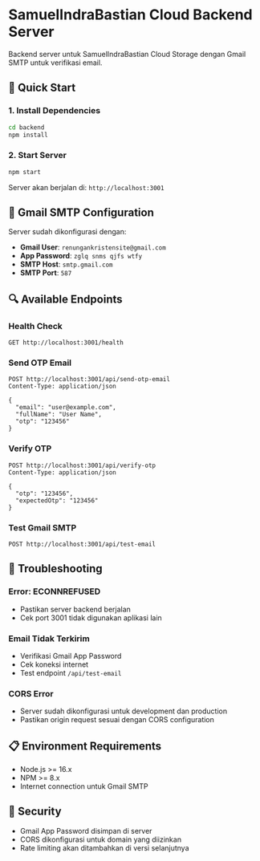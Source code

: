 
# SamuelIndraBastian Cloud Backend Server

Backend server untuk SamuelIndraBastian Cloud Storage dengan Gmail SMTP untuk verifikasi email.

## 🚀 Quick Start

### 1. Install Dependencies
```bash
cd backend
npm install
```

### 2. Start Server
```bash
npm start
```

Server akan berjalan di: `http://localhost:3001`

## 📧 Gmail SMTP Configuration

Server sudah dikonfigurasi dengan:
- **Gmail User**: `renungankristensite@gmail.com`
- **App Password**: `zglq snms qjfs wtfy`
- **SMTP Host**: `smtp.gmail.com`
- **SMTP Port**: `587`

## 🔍 Available Endpoints

### Health Check
```
GET http://localhost:3001/health
```

### Send OTP Email
```
POST http://localhost:3001/api/send-otp-email
Content-Type: application/json

{
  "email": "user@example.com",
  "fullName": "User Name",
  "otp": "123456"
}
```

### Verify OTP
```
POST http://localhost:3001/api/verify-otp
Content-Type: application/json

{
  "otp": "123456",
  "expectedOtp": "123456"
}
```

### Test Gmail SMTP
```
POST http://localhost:3001/api/test-email
```

## 🐛 Troubleshooting

### Error: ECONNREFUSED
- Pastikan server backend berjalan
- Cek port 3001 tidak digunakan aplikasi lain

### Email Tidak Terkirim
- Verifikasi Gmail App Password
- Cek koneksi internet
- Test endpoint `/api/test-email`

### CORS Error
- Server sudah dikonfigurasi untuk development dan production
- Pastikan origin request sesuai dengan CORS configuration

## 📋 Environment Requirements

- Node.js >= 16.x
- NPM >= 8.x
- Internet connection untuk Gmail SMTP

## 🔐 Security

- Gmail App Password disimpan di server
- CORS dikonfigurasi untuk domain yang diizinkan
- Rate limiting akan ditambahkan di versi selanjutnya
